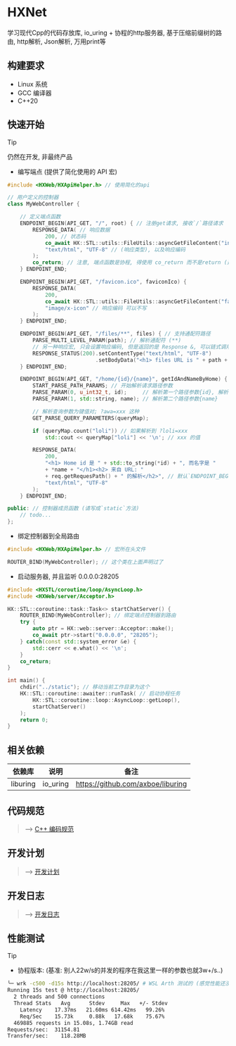 # HXNet
学习现代Cpp的代码存放库, io_uring + 协程的http服务器, 基于压缩前缀树的路由, http解析, Json解析, 万用print等

## 构建要求

- Linux 系统
- GCC 编译器
- C++20

## 快速开始
> [!TIP]
> 仍然在开发, 非最终产品

- 编写端点 (提供了简化使用的 API 宏)
```cpp
#include <HXWeb/HXApiHelper.h> // 使用简化的api

// 用户定义的控制器
class MyWebController {

    // 定义端点函数
    ENDPOINT_BEGIN(API_GET, "/", root) { // 注册get请求, 接收`/`路径请求
        RESPONSE_DATA( // 响应数据
            200, // 状态码
            co_await HX::STL::utils::FileUtils::asyncGetFileContent("index.html"), // (body数据) 异步(协程)读取文件
            "text/html", "UTF-8" // (响应类型), 以及响应编码
        );
        co_return; // 注意, 端点函数是协程, 得使用 co_return 而不是return (返回值是 void)
    } ENDPOINT_END;

    ENDPOINT_BEGIN(API_GET, "/favicon.ico", faviconIco) {
        RESPONSE_DATA(
            200, 
            co_await HX::STL::utils::FileUtils::asyncGetFileContent("favicon.ico"),
            "image/x-icon" // 响应编码 可以不写
        );
    } ENDPOINT_END;

    ENDPOINT_BEGIN(API_GET, "/files/**", files) { // 支持通配符路径
        PARSE_MULTI_LEVEL_PARAM(path); // 解析通配符 (**)
        // 另一种响应宏, 只会设置响应编码, 但是返回的是 Response &, 可以链式调用
        RESPONSE_STATUS(200).setContentType("text/html", "UTF-8")
                            .setBodyData("<h1> files URL is " + path + "</h1>");
    } ENDPOINT_END;

    ENDPOINT_BEGIN(API_GET, "/home/{id}/{name}", getIdAndNameByHome) {
        START_PARSE_PATH_PARAMS; // 开始解析请求路径参数
        PARSE_PARAM(0, u_int32_t, id);     // 解析第一个路径参数{id}, 解析为 u_int32_t类型, 命名为 id
        PARSE_PARAM(1, std::string, name); // 解析第二个路径参数{name}

        // 解析查询参数为键值对; ?awa=xxx 这种
        GET_PARSE_QUERY_PARAMETERS(queryMap);

        if (queryMap.count("loli")) // 如果解析到 ?loli=xxx
            std::cout << queryMap["loli"] << '\n'; // xxx 的值

        RESPONSE_DATA(
            200, 
            "<h1> Home id 是 " + std::to_string(*id) + ", 而名字是 " 
            + *name + "</h1><h2> 来自 URL: " 
            + req.getRequesPath() + " 的解析</h2>", // 默认`ENDPOINT_BEGIN`会传入 Request& req, 您可以对其进行更细致的操作
            "text/html", "UTF-8"
        );
    } ENDPOINT_END;

public: // 控制器成员函数 (请写成`static`方法)
    // todo...
};
```

- 绑定控制器到全局路由
```cpp
#include <HXWeb/HXApiHelper.h> // 宏所在头文件

ROUTER_BIND(MyWebController); // 这个类在上面声明过了
```

- 启动服务器, 并且监听 0.0.0.0:28205
```cpp
#include <HXSTL/coroutine/loop/AsyncLoop.h>
#include <HXWeb/server/Acceptor.h>

HX::STL::coroutine::task::Task<> startChatServer() {
    ROUTER_BIND(MyWebController); // 绑定端点控制器到路由
    try {
        auto ptr = HX::web::server::Acceptor::make();
        co_await ptr->start("0.0.0.0", "28205");
    } catch(const std::system_error &e) {
        std::cerr << e.what() << '\n';
    }
    co_return;
}

int main() {
    chdir("../static"); // 移动当前工作目录为这个
    HX::STL::coroutine::awaiter::runTask( // 启动协程任务
        HX::STL::coroutine::loop::AsyncLoop::getLoop(), 
        startChatServer()
    );
    return 0;
}
```

## 相关依赖

|依赖库|说明|备注|
|---|---|---|
|liburing|io_uring|https://github.com/axboe/liburing|

## 代码规范
> --> [C++ 编码规范](documents/CodingStandards/CppStyle.md)

## 开发计划
> --> [开发计划](documents/DevelopmentPlan.md)

## 开发日志
> --> [开发日志](documents/DevelopmentLog.md)

## 性能测试
> [!TIP]
> - 协程版本: (基准: 别人22w/s的并发的程序在我这里一样的参数也就3w+/s..)

```sh
╰─ wrk -c500 -d15s http://localhost:28205/ # WSL Arth 测试的 (感觉性能还没有跑到尽头 (cpu: wrk + 本程序 才 24%左右的占用..))
Running 15s test @ http://localhost:28205/
  2 threads and 500 connections
  Thread Stats   Avg      Stdev     Max   +/- Stdev
    Latency    17.37ms   21.60ms 614.42ms   99.26%
    Req/Sec    15.73k     0.88k   17.68k    75.67%
  469885 requests in 15.08s, 1.74GB read
Requests/sec:  31154.81
Transfer/sec:    118.28MB
```
